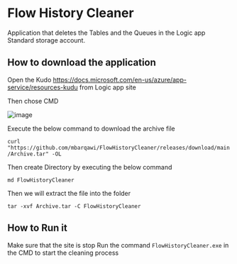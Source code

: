 # Flow History Cleaner

Application that deletes the Tables and the Queues in the Logic app Standard storage account.

## How to download  the application

Open the Kudo https://docs.microsoft.com/en-us/azure/app-service/resources-kudu from Logic app site 

Then chose CMD 

![image](https://user-images.githubusercontent.com/891607/180943465-1c8ae261-91ce-4b75-ac41-242d4284fcbf.png)


Execute the below command to download the archive file 

```curl "https://github.com/mbarqawi/FlowHistoryCleaner/releases/download/main/Archive.tar" -OL```

Then create Directory by executing the below command

```md FlowHistoryCleaner ```

Then we will extract the file into the folder 

```tar -xvf Archive.tar -C FlowHistoryCleaner```

## How to Run it 
Make sure that the site is stop
Run the command ```FlowHistoryCleaner.exe``` in the CMD to start the cleaning process 

